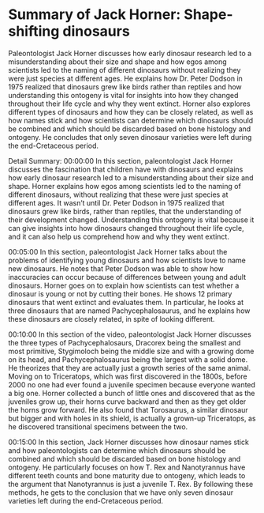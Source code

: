# Summary of Jack Horner: Shape-shifting dinosaurs

Paleontologist Jack Horner discusses how early dinosaur research led to a misunderstanding about their size and shape and how egos among scientists led to the naming of different dinosaurs without realizing they were just species at different ages. He explains how Dr. Peter Dodson in 1975 realized that dinosaurs grew like birds rather than reptiles and how understanding this ontogeny is vital for insights into how they changed throughout their life cycle and why they went extinct. Horner also explores different types of dinosaurs and how they can be closely related, as well as how names stick and how scientists can determine which dinosaurs should be combined and which should be discarded based on bone histology and ontogeny. He concludes that only seven dinosaur varieties were left during the end-Cretaceous period.

Detail Summary: 
00:00:00
In this section, paleontologist Jack Horner discusses the fascination that children have with dinosaurs and explains how early dinosaur research led to a misunderstanding about their size and shape. Horner explains how egos among scientists led to the naming of different dinosaurs, without realizing that these were just species at different ages. It wasn’t until Dr. Peter Dodson in 1975 realized that dinosaurs grew like birds, rather than reptiles, that the understanding of their development changed. Understanding this ontogeny is vital because it can give insights into how dinosaurs changed throughout their life cycle, and it can also help us comprehend how and why they went extinct.

00:05:00
In this section, paleontologist Jack Horner talks about the problems of identifying young dinosaurs and how scientists love to name new dinosaurs. He notes that Peter Dodson was able to show how inaccuracies can occur because of differences between young and adult dinosaurs. Horner goes on to explain how scientists can test whether a dinosaur is young or not by cutting their bones. He shows 12 primary dinosaurs that went extinct and evaluates them. In particular, he looks at three dinosaurs that are named Pachycephalosaurus, and he explains how these dinosaurs are closely related, in spite of looking different.

00:10:00
In this section of the video, paleontologist Jack Horner discusses the three types of Pachycephalosaurs, Dracorex being the smallest and most primitive, Stygimoloch being the middle size and with a growing dome on its head, and Pachycephalosaurus being the largest with a solid dome. He theorizes that they are actually just a growth series of the same animal. Moving on to Triceratops, which was first discovered in the 1800s, before 2000 no one had ever found a juvenile specimen because everyone wanted a big one. Horner collected a bunch of little ones and discovered that as the juveniles grow up, their horns curve backward and then as they get older the horns grow forward. He also found that Torosaurus, a similar dinosaur but bigger and with holes in its shield, is actually a grown-up Triceratops, as he discovered transitional specimens between the two.

00:15:00
In this section, Jack Horner discusses how dinosaur names stick and how paleontologists can determine which dinosaurs should be combined and which should be discarded based on bone histology and ontogeny. He particularly focuses on how T. Rex and Nanotyrannus have different teeth counts and bone maturity due to ontogeny, which leads to the argument that Nanotyrannus is just a juvenile T. Rex. By following these methods, he gets to the conclusion that we have only seven dinosaur varieties left during the end-Cretaceous period.

